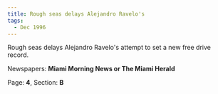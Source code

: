 ```yaml
---  
title: Rough seas delays Alejandro Ravelo's  
tags:  
  - Dec 1996  
---  
```

  
Rough seas delays Alejandro Ravelo's attempt to set a new free drive record.  
  
Newspapers: **Miami Morning News or The Miami Herald**  
  
Page: **4**, Section: **B** 
